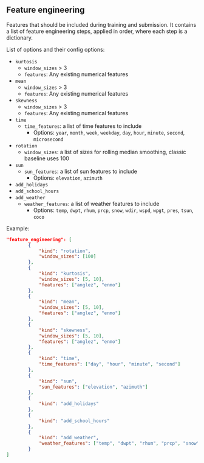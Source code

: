 ## Feature engineering

Features that should be included during training and submission. It contains a list of feature engineering steps,
applied in order, where each step is a dictionary.

List of options and their config options:

- `kurtosis`
    - `window_sizes` > 3
    - `features`: Any existing numerical features
- `mean`
    - `window_sizes` > 3
    - `features`: Any existing numerical features
- `skewness`
    - `window_sizes` > 3
    - `features`: Any existing numerical features
- `time`
    - `time_features`: a list of time features to include
        - Options: `year`, `month`, `week`, `weekday`, `day`, `hour`, `minute`, `second`, `microsecond`
- `rotation`
    - `window_sizes`: a list of sizes for rolling median smoothing, classic baseline uses 100
- `sun`
    - `sun_features`: a list of sun features to include
      - Options: `elevation`, `azimuth`
- `add_holidays`
- `add_school_hours`
- `add_weather`
    - `weather_features`: a list of weather features to include
        - Options: `temp`, `dwpt`, `rhum`, `prcp`, `snow`, `wdir`, `wspd`, `wpgt`, `pres`, `tsun`, `coco`

Example:

```JSON
"feature_engineering": [
        {
            "kind": "rotation",
            "window_sizes": [100]
        },
        {
            "kind": "kurtosis",
            "window_sizes": [5, 10],
            "features": ["anglez", "enmo"]
        },
        {
            "kind": "mean",
            "window_sizes": [5, 10],
            "features": ["anglez", "enmo"]
        },
        {
            "kind": "skewness",
            "window_sizes": [5, 10],
            "features": ["anglez", "enmo"]
        },
        {
            "kind": "time",
            "time_features": ["day", "hour", "minute", "second"]
        },
        {
            "kind": "sun",
            "sun_features": ["elevation", "azimuth"]
        },
        {
            "kind": "add_holidays"
        },
        {
            "kind": "add_school_hours"
        },
        {
            "kind": "add_weather",
            "weather_features": ["temp", "dwpt", "rhum", "prcp", "snow", "wdir", "wspd", "wpgt", "pres", "tsun", "coco"]
        }
]
```
